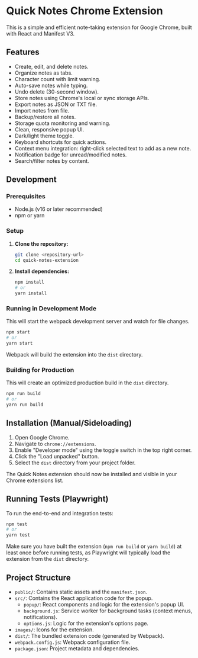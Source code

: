 # Quick Notes Chrome Extension

This is a simple and efficient note-taking extension for Google Chrome, built with React and Manifest V3.

## Features

- Create, edit, and delete notes.
- Organize notes as tabs.
- Character count with limit warning.
- Auto-save notes while typing.
- Undo delete (30-second window).
- Store notes using Chrome's local or sync storage APIs.
- Export notes as JSON or TXT file.
- Import notes from file.
- Backup/restore all notes.
- Storage quota monitoring and warning.
- Clean, responsive popup UI.
- Dark/light theme toggle.
- Keyboard shortcuts for quick actions.
- Context menu integration: right-click selected text to add as a new note.
- Notification badge for unread/modified notes.
- Search/filter notes by content.

## Development

### Prerequisites

- Node.js (v16 or later recommended)
- npm or yarn

### Setup

1.  **Clone the repository:**
    ```bash
    git clone <repository-url>
    cd quick-notes-extension
    ```

2.  **Install dependencies:**
    ```bash
    npm install
    # or
    yarn install
    ```

### Running in Development Mode

This will start the webpack development server and watch for file changes.

```bash
npm start
# or
yarn start
```

Webpack will build the extension into the `dist` directory. 

### Building for Production

This will create an optimized production build in the `dist` directory.

```bash
npm run build
# or
yarn run build
```

## Installation (Manual/Sideloading)

1.  Open Google Chrome.
2.  Navigate to `chrome://extensions`.
3.  Enable "Developer mode" using the toggle switch in the top right corner.
4.  Click the "Load unpacked" button.
5.  Select the `dist` directory from your project folder.

The Quick Notes extension should now be installed and visible in your Chrome extensions list.

## Running Tests (Playwright)

To run the end-to-end and integration tests:

```bash
npm test
# or
yarn test
```

Make sure you have built the extension (`npm run build` or `yarn build`) at least once before running tests, as Playwright will typically load the extension from the `dist` directory.

## Project Structure

-   `public/`: Contains static assets and the `manifest.json`.
-   `src/`: Contains the React application code for the popup.
    -   `popup/`: React components and logic for the extension's popup UI.
    -   `background.js`: Service worker for background tasks (context menus, notifications).
    -   `options.js`: Logic for the extension's options page.
-   `images/`: Icons for the extension.
-   `dist/`: The bundled extension code (generated by Webpack).
-   `webpack.config.js`: Webpack configuration file.
-   `package.json`: Project metadata and dependencies.
